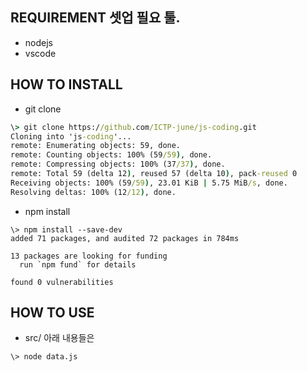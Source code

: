## REQUIREMENT 셋업 필요 툴.

- nodejs
- vscode

## HOW TO INSTALL

- git clone
```cmd
\> git clone https://github.com/ICTP-june/js-coding.git
Cloning into 'js-coding'...
remote: Enumerating objects: 59, done.
remote: Counting objects: 100% (59/59), done.
remote: Compressing objects: 100% (37/37), done.
remote: Total 59 (delta 12), reused 57 (delta 10), pack-reused 0
Receiving objects: 100% (59/59), 23.01 KiB | 5.75 MiB/s, done.
Resolving deltas: 100% (12/12), done.
```

- npm install
```
\> npm install --save-dev
added 71 packages, and audited 72 packages in 784ms

13 packages are looking for funding
  run `npm fund` for details

found 0 vulnerabilities
```

## HOW TO USE

- src/ 아래 내용들은
```
\> node data.js
```